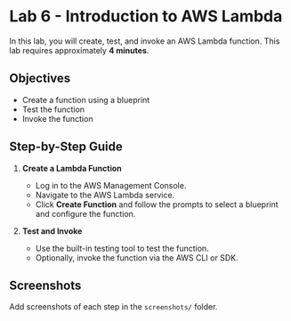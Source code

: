 # Lab 6 - Introduction to AWS Lambda

In this lab, you will create, test, and invoke an AWS Lambda function. This lab requires approximately **4 minutes**.

## Objectives
- Create a function using a blueprint
- Test the function
- Invoke the function

## Step-by-Step Guide

1. **Create a Lambda Function**
   - Log in to the AWS Management Console.
   - Navigate to the AWS Lambda service.
   - Click **Create Function** and follow the prompts to select a blueprint and configure the function.

2. **Test and Invoke**
   - Use the built-in testing tool to test the function.
   - Optionally, invoke the function via the AWS CLI or SDK.

## Screenshots
Add screenshots of each step in the `screenshots/` folder.